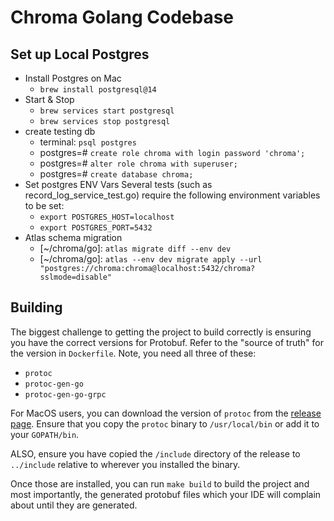 # Chroma Golang Codebase

## Set up Local Postgres

- Install Postgres on Mac
  - `brew install postgresql@14`
- Start & Stop
  - `brew services start postgresql`
  - `brew services stop postgresql`
- create testing db
  - terminal: `psql postgres`
  - postgres=# `create role chroma with login password 'chroma';`
  - postgres=# `alter role chroma with superuser;`
  - postgres=# `create database chroma;`
- Set postgres ENV Vars
    Several tests (such as record_log_service_test.go) require the following environment variables to be set:
  - `export POSTGRES_HOST=localhost`
  - `export POSTGRES_PORT=5432`
- Atlas schema migration
  - [~/chroma/go]: `atlas migrate diff --env dev`
  - [~/chroma/go]: `atlas --env dev migrate apply --url "postgres://chroma:chroma@localhost:5432/chroma?sslmode=disable"`

## Building

The biggest challenge to getting the project to build correctly is ensuring you have the correct versions for Protobuf. Refer to the "source of truth" for the version in `Dockerfile`. Note, you need all three of these:

- `protoc`
- `protoc-gen-go`
- `protoc-gen-go-grpc`

For MacOS users, you can download the version of `protoc` from the [release page](https://github.com/protocolbuffers/protobuf/releases). Ensure that you copy the `protoc` binary to `/usr/local/bin` or add it to your `GOPATH/bin`.

ALSO, ensure you have copied the `/include` directory of the release to `../include` relative to wherever you installed the binary.

Once those are installed, you can run `make build` to build the project and most importantly, the generated protobuf files which your IDE will complain about until they are generated.

